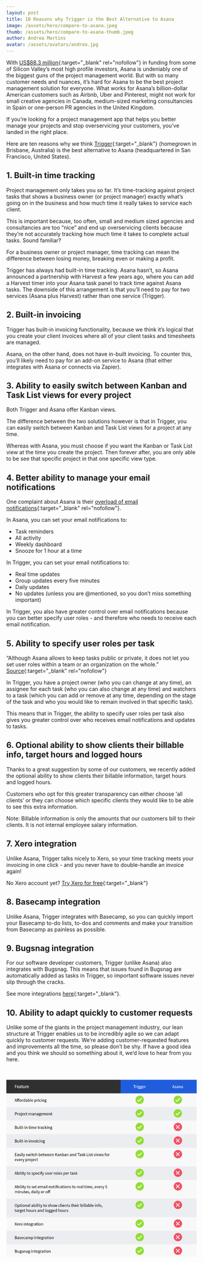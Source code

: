 ```yaml
---
layout: post
title: 10 Reasons why Trigger is the Best Alternative to Asana
image: /assets/hero/compare-to-asana.jpeg
thumb: /assets/hero/compare-to-asana-thumb.jpeg
author: Andrea Martins
avatar: /assets/avatars/andrea.jpg
---
```


With [US$88.3 million](https://www.crunchbase.com/organization/asana#/entity){:target="_blank" rel="nofollow"} in funding from some of Silicon Valley’s most high profile investors, Asana is undeniably one of the biggest guns of the project management world. But with so many customer needs and nuances, it’s hard for Asana to be the best project management solution for everyone. What works for Asana’s billion-dollar American customers such as Airbnb, Uber and Pinterest, might not work for small creative agencies in Canada, medium-sized marketing consultancies in Spain or one-person PR agencies in the United Kingdom.

If you’re looking for a project management app that helps you better manage your projects and stop overservicing your customers, you’ve landed in the right place.

Here are ten reasons why we think [Trigger](https://www.triggerapp.com/){:target="_blank"} (homegrown in Brisbane, Australia) is the best alternative to Asana (headquartered in San Francisco, United States).

## 1. Built-in time tracking ##

Project management only takes you so far. It’s time-tracking against project tasks that shows a business owner (or project manager) exactly what’s going on in the business and how much time it really takes to service each client. 

This is important because, too often, small and medium sized agencies and consultancies are too “nice” and end up overservicing clients because they’re not accurately tracking how much time it takes to complete actual tasks. Sound familiar?

For a business owner or project manager, time tracking can mean the difference between losing money, breaking even or making a profit. 

Trigger has always had built-in time tracking. Asana hasn’t, so Asana announced a partnership with Harvest a few years ago, where you can add a Harvest timer into your Asana task panel to track time against Asana tasks. The downside of this arrangement is that you’ll need to pay for two services (Asana plus Harvest) rather than one service (Trigger).

## 2. Built-in invoicing ##

Trigger has built-in invoicing functionality, because we think it’s logical that you create your client invoices where all of your client tasks and timesheets are managed.

Asana, on the other hand, does not have in-built invoicing. To counter this, you’ll likely need to pay for an add-on service to Asana (that either integrates with Asana or connects via Zapier). 

## 3. Ability to easily switch between Kanban and Task List views for every project ##

Both Trigger and Asana offer Kanban views. 

The difference between the two solutions however is that in Trigger, you can easily switch between Kanban and Task List views for a project at any time. 

Whereas with Asana, you must choose if you want the Kanban or Task List view at the time you create the project. Then forever after, you are only able to be see that specific project in that one specific view type. 

## 4. Better ability to manage your email notifications ##

One complaint about Asana is their [overload of email notifications](https://www.brainstormforce.com/asana-at-brainstorm-10-things-we-love-and-5-things-we-hate/){:target="_blank" rel="nofollow"}.

In Asana, you can set your email notifications to:

- Task reminders
- All activity
- Weekly dashboard
- Snooze for 1 hour at a time

In Trigger, you can set your email notifications to:

- Real time updates
- Group updates every five minutes
- Daily updates
- No updates (unless you are @mentioned, so you don’t miss something important)

In Trigger, you also have greater control over email notifications because you can better specify user roles - and therefore who needs to receive each email notification.

## 5. Ability to specify user roles per task ##

“Although Asana allows to keep tasks public or private, it does not let you set user roles within a team or an organization on the whole.” [Source](https://www.brainstormforce.com/asana-at-brainstorm-10-things-we-love-and-5-things-we-hate/){:target="_blank" rel="nofollow"}

In Trigger, you have a project owner (who you can change at any time), an assignee for each task (who you can also change at any time) and watchers to a task (which you can add or remove at any time, depending on the stage of the task and who you would like to remain involved in that specific task). 

This means that in Trigger, the ability to specify user roles per task also gives you greater control over who receives email notifications and updates to tasks.

## 6. Optional ability to show clients their billable info, target hours and logged hours ##

Thanks to a great suggestion by some of our customers, we recently added the optional ability to show clients their billable information, target hours and logged hours. 

Customers who opt for this greater transparency can either choose ‘all clients’ or they can choose which specific clients they would like to be able to see this extra information.

Note: Billable information is only the amounts that our customers bill to their clients. It is not internal employee salary information. 

## 7. Xero integration ##

Unlike Asana, Trigger talks nicely to Xero, so your time tracking meets your invoicing in one click - and you never have to double-handle an invoice again!

No Xero account yet? [Try Xero for free](http://www.kqzyfj.com/2p98y1A719PYSZQQWTPRSTYXUVQ){:target="_blank"}

## 8. Basecamp integration ##

Unlike Asana, Trigger integrates with Basecamp, so you can quickly import your Basecamp to-do lists, to-dos and comments and make your transition from Basecamp as painless as possible.

## 9. Bugsnag integration ##

For our software developer customers, Trigger (unlike Asana) also integrates with Bugsnag. This means that issues found in Bugsnag are automatically added as tasks in Trigger, so important software issues never slip through the cracks.

See more integrations [here](https://www.triggerapp.com/integrations-all){:target="_blank"}.

## 10. Ability to adapt quickly to customer requests ##

Unlike some of the giants in the project management industry, our lean structure at Trigger enables us to be incredibly agile so we can adapt quickly to customer requests. We’re adding customer-requested features and improvements all the time, so please don’t be shy. If have a good idea and you think we should so something about it, we’d love to hear from you here.

&nbsp;

![Trigger vs. Asana](/assets/compare-asana/compare_table.png)
